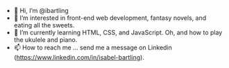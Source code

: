 - 👋 Hi, I’m @ibartling
- 👀 I’m interested in front-end web development, fantasy novels, and eating all the sweets.
- 🌱 I’m currently learning HTML, CSS, and JavaScript. Oh, and how to play the ukulele and piano.
- 📫 How to reach me ... send me a message on Linkedin (https://www.linkedin.com/in/isabel-bartling).

<!---
ibartling/ibartling is a ✨ special ✨ repository because its `README.md` (this file) appears on your GitHub profile.
You can click the Preview link to take a look at your changes.
--->
